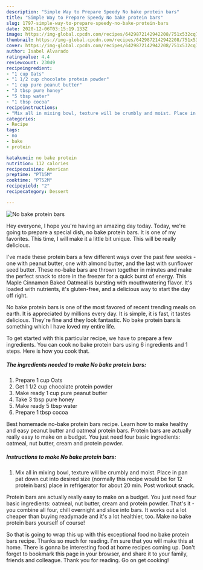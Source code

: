 ```yaml
---
description: "Simple Way to Prepare Speedy No bake protein bars"
title: "Simple Way to Prepare Speedy No bake protein bars"
slug: 1797-simple-way-to-prepare-speedy-no-bake-protein-bars
date: 2020-12-06T03:15:19.133Z
image: https://img-global.cpcdn.com/recipes/6429872142942208/751x532cq70/no-bake-protein-bars-recipe-main-photo.jpg
thumbnail: https://img-global.cpcdn.com/recipes/6429872142942208/751x532cq70/no-bake-protein-bars-recipe-main-photo.jpg
cover: https://img-global.cpcdn.com/recipes/6429872142942208/751x532cq70/no-bake-protein-bars-recipe-main-photo.jpg
author: Isabel Alvarado
ratingvalue: 4.4
reviewcount: 23049
recipeingredient:
- "1 cup Oats"
- "1 1/2 cup chocolate protein powder"
- "1 cup pure peanut butter"
- "3 tbsp pure honey"
- "5 tbsp water"
- "1 tbsp cocoa"
recipeinstructions:
- "Mix all in mixing bowl, texture will be crumbly and moist. Place in pan pat down cut into desired size (normally this recipe would be for 12 protein bars) place in refrigerator for about 20 min. Post workout snack."
categories:
- Recipe
tags:
- no
- bake
- protein

katakunci: no bake protein 
nutrition: 112 calories
recipecuisine: American
preptime: "PT15M"
cooktime: "PT52M"
recipeyield: "2"
recipecategory: Dessert

---
```



![No bake protein bars](https://img-global.cpcdn.com/recipes/6429872142942208/751x532cq70/no-bake-protein-bars-recipe-main-photo.jpg)

Hey everyone, I hope you're having an amazing day today. Today, we're going to prepare a special dish, no bake protein bars. It is one of my favorites. This time, I will make it a little bit unique. This will be really delicious.

I&#39;ve made these protein bars a few different ways over the past few weeks - one with peanut butter, one with almond butter, and the last with sunflower seed butter. These no-bake bars are thrown together in minutes and make the perfect snack to store in the freezer for a quick burst of energy. This Maple Cinnamon Baked Oatmeal is bursting with mouthwatering flavor. It&#39;s loaded with nutrients, it&#39;s gluten-free, and a delicious way to start the day off right.

No bake protein bars is one of the most favored of recent trending meals on earth. It is appreciated by millions every day. It is simple, it is fast, it tastes delicious. They're fine and they look fantastic. No bake protein bars is something which I have loved my entire life.


To get started with this particular recipe, we have to prepare a few ingredients. You can cook no bake protein bars using 6 ingredients and 1 steps. Here is how you cook that.

<!--inarticleads1-->

##### The ingredients needed to make No bake protein bars:

1. Prepare 1 cup Oats
1. Get 1 1/2 cup chocolate protein powder
1. Make ready 1 cup pure peanut butter
1. Take 3 tbsp pure honey
1. Make ready 5 tbsp water
1. Prepare 1 tbsp cocoa


Best homemade no-bake protein bars recipe. Learn how to make healthy and easy peanut butter and oatmeal protein bars. Protein bars are actually really easy to make on a budget. You just need four basic ingredients: oatmeal, nut butter, cream and protein powder. 

<!--inarticleads2-->

##### Instructions to make No bake protein bars:

1. Mix all in mixing bowl, texture will be crumbly and moist. Place in pan pat down cut into desired size (normally this recipe would be for 12 protein bars) place in refrigerator for about 20 min. Post workout snack.


Protein bars are actually really easy to make on a budget. You just need four basic ingredients: oatmeal, nut butter, cream and protein powder. That&#39;s it - you combine all four, chill overnight and slice into bars. It works out a lot cheaper than buying readymade and it&#39;s a lot healthier, too. Make no bake protein bars yourself of course! 

So that is going to wrap this up with this exceptional food no bake protein bars recipe. Thanks so much for reading. I'm sure that you will make this at home. There is gonna be interesting food at home recipes coming up. Don't forget to bookmark this page in your browser, and share it to your family, friends and colleague. Thank you for reading. Go on get cooking!
